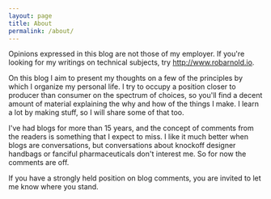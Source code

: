 ```yaml
---
layout: page
title: About
permalink: /about/
---
```


Opinions expressed in this blog are not those of my employer. If you're looking
for my writings on technical subjects, try <http://www.robarnold.io>.

On this blog I aim to present my thoughts on a few of the principles by
which I organize my personal life. I try to occupy a position closer to
producer than consumer on the spectrum of choices, so you'll find a decent
amount of material explaining the why and how of the things I make. I learn a
lot by making stuff, so I will share some of that too.

I've had blogs for more than 15 years, and the concept of comments from the
readers is something that I expect to miss. I like it much better when blogs
are conversations, but conversations about knockoff designer handbags or
fanciful pharmaceuticals don't interest me. So for now the comments are off.

If you have a strongly held position on blog comments, you are invited to let me
know where you stand.
